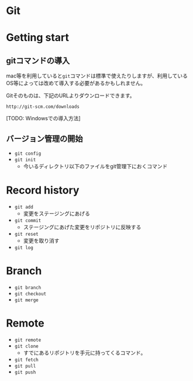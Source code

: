 # Git

# Getting start

## gitコマンドの導入
mac等を利用していると`git`コマンドは標準で使えたりしますが、利用しているOS等によっては改めて導入する必要があるかもしれません。

Gitそのものは、下記のURLよりダウンロードできます。

```
http://git-scm.com/downloads
```

[TODO: Windowsでの導入方法]

## バージョン管理の開始
- `git config`
- `git init`
  - 今いるディレクトリ以下のファイルをgit管理下におくコマンド

# Record history

- `git add`
  - 変更をステージングにあげる
- `git commit`
  - ステージングにあげた変更をリポジトリに反映する
- `git reset`
  - 変更を取り消す
- `git log`


# Branch
- `git branch`
- `git checkout`
- `git merge`

# Remote
- `git remote`
- `git clone`
  - すでにあるリポジトリを手元に持ってくるコマンド。
- `git fetch`
- `git pull`
- `git push`
